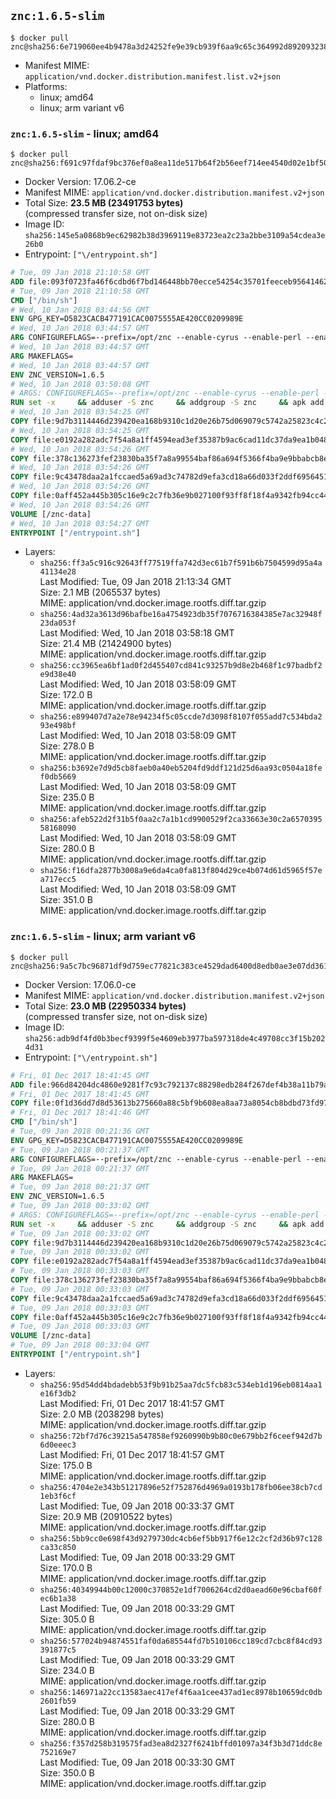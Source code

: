 ## `znc:1.6.5-slim`

```console
$ docker pull znc@sha256:6e719060ee4b9478a3d24252fe9e39cb939f6aa9c65c364992d8920932382559
```

-	Manifest MIME: `application/vnd.docker.distribution.manifest.list.v2+json`
-	Platforms:
	-	linux; amd64
	-	linux; arm variant v6

### `znc:1.6.5-slim` - linux; amd64

```console
$ docker pull znc@sha256:f691c97fdaf9bc376ef0a8ea11de517b64f2b56eef714ee4540d02e1bf50e6df
```

-	Docker Version: 17.06.2-ce
-	Manifest MIME: `application/vnd.docker.distribution.manifest.v2+json`
-	Total Size: **23.5 MB (23491753 bytes)**  
	(compressed transfer size, not on-disk size)
-	Image ID: `sha256:145e5a0868b9ec62982b38d3969119e83723ea2c23a2bbe3109a54cdea3e26b0`
-	Entrypoint: `["\/entrypoint.sh"]`

```dockerfile
# Tue, 09 Jan 2018 21:10:58 GMT
ADD file:093f0723fa46f6cdbd6f7bd146448bb70ecce54254c35701feeceb956414622f in / 
# Tue, 09 Jan 2018 21:10:58 GMT
CMD ["/bin/sh"]
# Wed, 10 Jan 2018 03:44:56 GMT
ENV GPG_KEY=D5823CACB477191CAC0075555AE420CC0209989E
# Wed, 10 Jan 2018 03:44:57 GMT
ARG CONFIGUREFLAGS=--prefix=/opt/znc --enable-cyrus --enable-perl --enable-python --disable-ipv6
# Wed, 10 Jan 2018 03:44:57 GMT
ARG MAKEFLAGS=
# Wed, 10 Jan 2018 03:44:57 GMT
ENV ZNC_VERSION=1.6.5
# Wed, 10 Jan 2018 03:50:08 GMT
# ARGS: CONFIGUREFLAGS=--prefix=/opt/znc --enable-cyrus --enable-perl --enable-python --disable-ipv6 MAKEFLAGS=
RUN set -x     && adduser -S znc     && addgroup -S znc     && apk add --no-cache --virtual runtime-dependencies         ca-certificates         cyrus-sasl         icu         su-exec         tini         tzdata     && apk add --no-cache --virtual build-dependencies         build-base         curl         cyrus-sasl-dev         gnupg         icu-dev         libressl-dev         perl-dev         python3-dev     && mkdir /znc-src && cd /znc-src     && curl -fsSL "https://znc.in/releases/archive/znc-${ZNC_VERSION}.tar.gz" -o znc.tgz     && curl -fsSL "https://znc.in/releases/archive/znc-${ZNC_VERSION}.tar.gz.sig" -o znc.tgz.sig     && export GNUPGHOME="$(mktemp -d)"     && gpg --keyserver ha.pool.sks-keyservers.net --recv-keys "${GPG_KEY}"     && gpg --batch --verify znc.tgz.sig znc.tgz     && rm -rf "$GNUPGHOME"     && tar -zxf znc.tgz --strip-components=1     && mkdir build && cd build     && ../configure ${CONFIGUREFLAGS}     && make $MAKEFLAGS     && make install     && apk del build-dependencies     && cd / && rm -rf /znc-src
# Wed, 10 Jan 2018 03:54:25 GMT
COPY file:9d7b3114446d239420ea168b9310c1d20e26b75d069079c5742a25823c4c2aab in / 
# Wed, 10 Jan 2018 03:54:25 GMT
COPY file:e0192a282adc7f54a8a1ff4594ead3ef35387b9ac6cad11dc37da9ea1b048a13 in /startup-sequence/ 
# Wed, 10 Jan 2018 03:54:26 GMT
COPY file:378c136273fef23830ba35f7a8a99554baf86a694f5366f4ba9e9bbabcb8ee6a in /startup-sequence/ 
# Wed, 10 Jan 2018 03:54:26 GMT
COPY file:9c43478daa2a1fccaed5a69ad3c74782d9efa3cd18a66d033f2ddf6956451ba5 in /startup-sequence/ 
# Wed, 10 Jan 2018 03:54:26 GMT
COPY file:0aff452a445b305c16e9c2c7fb36e9b027100f93ff8f18f4a9342fb94cc44b9c in /startup-sequence/ 
# Wed, 10 Jan 2018 03:54:26 GMT
VOLUME [/znc-data]
# Wed, 10 Jan 2018 03:54:27 GMT
ENTRYPOINT ["/entrypoint.sh"]
```

-	Layers:
	-	`sha256:ff3a5c916c92643ff77519ffa742d3ec61b7f591b6b7504599d95a4a41134e28`  
		Last Modified: Tue, 09 Jan 2018 21:13:34 GMT  
		Size: 2.1 MB (2065537 bytes)  
		MIME: application/vnd.docker.image.rootfs.diff.tar.gzip
	-	`sha256:4ad32a3613d96bafbe16a4754923db35f7076716384385e7ac32948f23da053f`  
		Last Modified: Wed, 10 Jan 2018 03:58:18 GMT  
		Size: 21.4 MB (21424900 bytes)  
		MIME: application/vnd.docker.image.rootfs.diff.tar.gzip
	-	`sha256:cc3965ea6bf1ad0f2d455407cd841c93257b9d8e2b468f1c97badbf2e9d38e40`  
		Last Modified: Wed, 10 Jan 2018 03:58:09 GMT  
		Size: 172.0 B  
		MIME: application/vnd.docker.image.rootfs.diff.tar.gzip
	-	`sha256:e899407d7a2e78e94234f5c05ccde7d3098f8107f055add7c534bda293e498bf`  
		Last Modified: Wed, 10 Jan 2018 03:58:09 GMT  
		Size: 278.0 B  
		MIME: application/vnd.docker.image.rootfs.diff.tar.gzip
	-	`sha256:b3692e7d9d5cb8faeb0a40eb5204fd9ddf121d25d6aa93c0504a18fef0db5669`  
		Last Modified: Wed, 10 Jan 2018 03:58:09 GMT  
		Size: 235.0 B  
		MIME: application/vnd.docker.image.rootfs.diff.tar.gzip
	-	`sha256:afeb522d2f31b5f0aa2c7a1b1cd9900529f2ca33663e30c2a657039558168090`  
		Last Modified: Wed, 10 Jan 2018 03:58:09 GMT  
		Size: 280.0 B  
		MIME: application/vnd.docker.image.rootfs.diff.tar.gzip
	-	`sha256:f16dfa2877b3008a9e6da4ca0fa813f804d29ce4b074d61d5965f57ea717ecc5`  
		Last Modified: Wed, 10 Jan 2018 03:58:09 GMT  
		Size: 351.0 B  
		MIME: application/vnd.docker.image.rootfs.diff.tar.gzip

### `znc:1.6.5-slim` - linux; arm variant v6

```console
$ docker pull znc@sha256:9a5c7bc96871df9d759ec77821c383ce4529dad6400d8edb0ae3e07dd36132be
```

-	Docker Version: 17.06.0-ce
-	Manifest MIME: `application/vnd.docker.distribution.manifest.v2+json`
-	Total Size: **23.0 MB (22950334 bytes)**  
	(compressed transfer size, not on-disk size)
-	Image ID: `sha256:adb9df4fd0b3becf9399f5e4609eb3977ba597318de4c49708cc3f15b2024d31`
-	Entrypoint: `["\/entrypoint.sh"]`

```dockerfile
# Fri, 01 Dec 2017 18:41:45 GMT
ADD file:966d84204dc4860e9281f7c93c792137c88298edb284f267def4b38a11b79a1f in / 
# Fri, 01 Dec 2017 18:41:45 GMT
COPY file:0f1d36dd7d8d53613b275660a88c5bf9b608ea8aa73a8054cb8bdbd73fd971ac in /etc/localtime 
# Fri, 01 Dec 2017 18:41:46 GMT
CMD ["/bin/sh"]
# Tue, 09 Jan 2018 00:21:36 GMT
ENV GPG_KEY=D5823CACB477191CAC0075555AE420CC0209989E
# Tue, 09 Jan 2018 00:21:37 GMT
ARG CONFIGUREFLAGS=--prefix=/opt/znc --enable-cyrus --enable-perl --enable-python --disable-ipv6
# Tue, 09 Jan 2018 00:21:37 GMT
ARG MAKEFLAGS=
# Tue, 09 Jan 2018 00:21:37 GMT
ENV ZNC_VERSION=1.6.5
# Tue, 09 Jan 2018 00:33:02 GMT
# ARGS: CONFIGUREFLAGS=--prefix=/opt/znc --enable-cyrus --enable-perl --enable-python --disable-ipv6 MAKEFLAGS=
RUN set -x     && adduser -S znc     && addgroup -S znc     && apk add --no-cache --virtual runtime-dependencies         ca-certificates         cyrus-sasl         icu         su-exec         tini         tzdata     && apk add --no-cache --virtual build-dependencies         build-base         curl         cyrus-sasl-dev         gnupg         icu-dev         libressl-dev         perl-dev         python3-dev     && mkdir /znc-src && cd /znc-src     && curl -fsSL "https://znc.in/releases/archive/znc-${ZNC_VERSION}.tar.gz" -o znc.tgz     && curl -fsSL "https://znc.in/releases/archive/znc-${ZNC_VERSION}.tar.gz.sig" -o znc.tgz.sig     && export GNUPGHOME="$(mktemp -d)"     && gpg --keyserver ha.pool.sks-keyservers.net --recv-keys "${GPG_KEY}"     && gpg --batch --verify znc.tgz.sig znc.tgz     && rm -rf "$GNUPGHOME"     && tar -zxf znc.tgz --strip-components=1     && mkdir build && cd build     && ../configure ${CONFIGUREFLAGS}     && make $MAKEFLAGS     && make install     && apk del build-dependencies     && cd / && rm -rf /znc-src
# Tue, 09 Jan 2018 00:33:02 GMT
COPY file:9d7b3114446d239420ea168b9310c1d20e26b75d069079c5742a25823c4c2aab in / 
# Tue, 09 Jan 2018 00:33:02 GMT
COPY file:e0192a282adc7f54a8a1ff4594ead3ef35387b9ac6cad11dc37da9ea1b048a13 in /startup-sequence/ 
# Tue, 09 Jan 2018 00:33:03 GMT
COPY file:378c136273fef23830ba35f7a8a99554baf86a694f5366f4ba9e9bbabcb8ee6a in /startup-sequence/ 
# Tue, 09 Jan 2018 00:33:03 GMT
COPY file:9c43478daa2a1fccaed5a69ad3c74782d9efa3cd18a66d033f2ddf6956451ba5 in /startup-sequence/ 
# Tue, 09 Jan 2018 00:33:03 GMT
COPY file:0aff452a445b305c16e9c2c7fb36e9b027100f93ff8f18f4a9342fb94cc44b9c in /startup-sequence/ 
# Tue, 09 Jan 2018 00:33:03 GMT
VOLUME [/znc-data]
# Tue, 09 Jan 2018 00:33:04 GMT
ENTRYPOINT ["/entrypoint.sh"]
```

-	Layers:
	-	`sha256:95d54dd4bdadebb53f9b91b25aa7dc5fcb83c534eb1d196eb0814aa1e16f3db2`  
		Last Modified: Fri, 01 Dec 2017 18:41:57 GMT  
		Size: 2.0 MB (2038298 bytes)  
		MIME: application/vnd.docker.image.rootfs.diff.tar.gzip
	-	`sha256:72bf7d76c39215a547858ef9260990b9b80c0e679bb2f6ceef942d7b6d0eeec3`  
		Last Modified: Fri, 01 Dec 2017 18:41:57 GMT  
		Size: 175.0 B  
		MIME: application/vnd.docker.image.rootfs.diff.tar.gzip
	-	`sha256:4704e2e343b51217896e52f752876d4969a0193b178fb06ee38cb7cd1eb3f6cf`  
		Last Modified: Tue, 09 Jan 2018 00:33:37 GMT  
		Size: 20.9 MB (20910522 bytes)  
		MIME: application/vnd.docker.image.rootfs.diff.tar.gzip
	-	`sha256:5bb9cc0e698f43d9279730dc4cb6ef5bb917f6e12c2cf2d36b97c128ca33c850`  
		Last Modified: Tue, 09 Jan 2018 00:33:29 GMT  
		Size: 170.0 B  
		MIME: application/vnd.docker.image.rootfs.diff.tar.gzip
	-	`sha256:40349944b00c12000c370852e1df7006264cd2d0aead60e96cbaf60fec6b1a38`  
		Last Modified: Tue, 09 Jan 2018 00:33:29 GMT  
		Size: 305.0 B  
		MIME: application/vnd.docker.image.rootfs.diff.tar.gzip
	-	`sha256:577024b94874551faf0da685544fd7b510106cc189cd7cbc8f84cd93391877c5`  
		Last Modified: Tue, 09 Jan 2018 00:33:29 GMT  
		Size: 234.0 B  
		MIME: application/vnd.docker.image.rootfs.diff.tar.gzip
	-	`sha256:146971a22cc13583aec417ef4f6aa1cee437ad1ec8978b10659dc0db2601fb59`  
		Last Modified: Tue, 09 Jan 2018 00:33:29 GMT  
		Size: 280.0 B  
		MIME: application/vnd.docker.image.rootfs.diff.tar.gzip
	-	`sha256:f357d258b319575fad3ea8d2327f6241bffd01097a34f3b3d71ddc8e752169e7`  
		Last Modified: Tue, 09 Jan 2018 00:33:30 GMT  
		Size: 350.0 B  
		MIME: application/vnd.docker.image.rootfs.diff.tar.gzip
